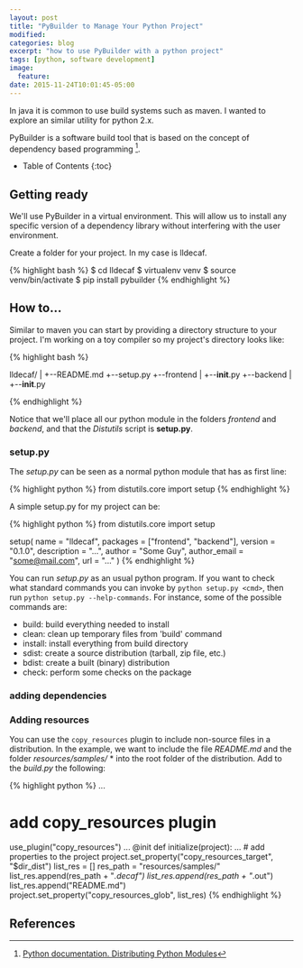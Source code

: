 ```yaml
---
layout: post
title: "PyBuilder to Manage Your Python Project"
modified:
categories: blog
excerpt: "how to use PyBuilder with a python project"
tags: [python, software development]
image:
  feature:
date: 2015-11-24T10:01:45-05:00
---
```


In java it is common to use build systems such as maven. I wanted to explore an similar utility for python 2.x.

PyBuilder is a software build tool that is based on the concept of dependency based programming [^1].

* Table of Contents
{:toc}

## Getting ready

We'll use PyBuilder in a virtual environment. This will allow us to install any specific version of a dependency library without interfering with the user environment.

Create a folder for your project. In my case is lldecaf.

{% highlight bash %}
$ cd lldecaf
$ virtualenv venv
$ source venv/bin/activate
$ pip install pybuilder
{% endhighlight %}

## How to...




Similar to maven you can start by providing a directory structure to your project. I'm working on a toy compiler so my project's directory looks like:

{% highlight bash %}

lldecaf/
|
+--README.md
+--setup.py
+--frontend
    |
    +--__init__.py
+--backend
    |
    +--__init__.py

{% endhighlight %}

Notice that we'll place all our python module in the folders *frontend* and *backend*, and that the *Distutils* script is **setup.py**.  

### setup.py

The *setup.py* can be seen as a normal python module that has as first line:

{% highlight python %}
from distutils.core import setup
{% endhighlight %}

A simple setup.py for my project can be:

{% highlight python %}
from distutils.core import setup

setup(
    name = "lldecaf",
    packages = ["frontend", "backend"],
    version = "0.1.0",
    description = "...",
    author = "Some Guy",
    author_email = "some@mail.com",
    url = "..."
    )
{% endhighlight %}

You can run *setup.py* as an usual python program. If you want to check what standard commands you can invoke by `python setup.py <cmd>`, then run `python setup.py --help-commands`. For instance, some of the possible commands are:

* build: build everything needed to install
* clean: clean up temporary files from 'build' command
* install: install everything from build directory
* sdist: create a source distribution (tarball, zip file, etc.)
* bdist: create a built (binary) distribution
* check: perform some checks on the package

### adding dependencies


### Adding resources

You can use the `copy_resources` plugin to include non-source files in a distribution. In the example, we want to include the file *README.md* and the folder *resources/samples/* * into the root folder of the distribution. Add to the *build.py* the following:

{% highlight python %}
...
# add copy_resources plugin
use_plugin("copy_resources")
...
@init
def initialize(project):
    ...
    # add properties to the project
    project.set_property("copy_resources_target", "$dir_dist")
    list_res = []
    res_path = "resources/samples/"
    list_res.append(res_path + "*.decaf")
    list_res.append(res_path + "*.out")
    list_res.append("README.md")
    project.set_property("copy_resources_glob", list_res)
{% endhighlight %}



## References
[^1]: <a target="null" href="https://docs.python.org/2/distutils/introduction.html#distutils-specific-terminology">Python documentation. Distributing Python Modules</a>
<!--[^2]: <a target="null" href="http://docs.activestate.com/activepython/3.2/diveintopython3/html/packaging.html">Dive into python 3. Chapter 16. Packaging python libraries</a>-->
